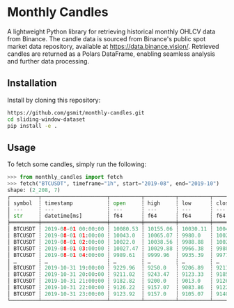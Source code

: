 # Monthly Candles
A lightweight Python library for retrieving historical monthly OHLCV data from Binance. The candle data is sourced from Binance's public spot market data repository, available at https://data.binance.vision/. Retrieved candles are returned as a Polars DataFrame, enabling seamless analysis and further data processing.

## Installation
Install by cloning this repository:
```bash
https://github.com/gsmit/monthly-candles.git
cd sliding-window-dataset
pip install -e .
```

## Usage
To fetch some candles, simply run the following:
```python
>>> from monthly_candles import fetch
>>> fetch("BTCUSDT", timeframe="1h", start="2019-08", end="2019-10")
shape: (2_208, 7)
┌─────────┬─────────────────────┬──────────┬──────────┬──────────┬──────────┬─────────────┐
│ symbol  ┆ timestamp           ┆ open     ┆ high     ┆ low      ┆ close    ┆ volume      │
│ ---     ┆ ---                 ┆ ---      ┆ ---      ┆ ---      ┆ ---      ┆ ---         │
│ str     ┆ datetime[ms]        ┆ f64      ┆ f64      ┆ f64      ┆ f64      ┆ f64         │
╞═════════╪═════════════════════╪══════════╪══════════╪══════════╪══════════╪═════════════╡
│ BTCUSDT ┆ 2019-08-01 00:00:00 ┆ 10080.53 ┆ 10155.06 ┆ 10030.11 ┆ 10043.02 ┆ 2234.513056 │
│ BTCUSDT ┆ 2019-08-01 01:00:00 ┆ 10043.0  ┆ 10065.07 ┆ 9980.0   ┆ 10020.29 ┆ 1239.042617 │
│ BTCUSDT ┆ 2019-08-01 02:00:00 ┆ 10022.0  ┆ 10038.56 ┆ 9988.88  ┆ 10029.27 ┆ 881.44564   │
│ BTCUSDT ┆ 2019-08-01 03:00:00 ┆ 10027.47 ┆ 10029.88 ┆ 9966.38  ┆ 9988.02  ┆ 1168.458852 │
│ BTCUSDT ┆ 2019-08-01 04:00:00 ┆ 9989.61  ┆ 9999.96  ┆ 9935.39  ┆ 9977.28  ┆ 1241.601555 │
│ …       ┆ …                   ┆ …        ┆ …        ┆ …        ┆ …        ┆ …           │
│ BTCUSDT ┆ 2019-10-31 19:00:00 ┆ 9229.96  ┆ 9250.0   ┆ 9206.89  ┆ 9211.04  ┆ 1090.639003 │
│ BTCUSDT ┆ 2019-10-31 20:00:00 ┆ 9211.02  ┆ 9243.47  ┆ 9123.33  ┆ 9185.98  ┆ 2463.66525  │
│ BTCUSDT ┆ 2019-10-31 21:00:00 ┆ 9182.82  ┆ 9200.0   ┆ 9013.0   ┆ 9126.2   ┆ 4114.414399 │
│ BTCUSDT ┆ 2019-10-31 22:00:00 ┆ 9126.22  ┆ 9157.07  ┆ 9083.86  ┆ 9122.69  ┆ 1348.611773 │
│ BTCUSDT ┆ 2019-10-31 23:00:00 ┆ 9123.92  ┆ 9157.0   ┆ 9105.07  ┆ 9140.85  ┆ 1083.614566 │
└─────────┴─────────────────────┴──────────┴──────────┴──────────┴──────────┴─────────────┘
```

